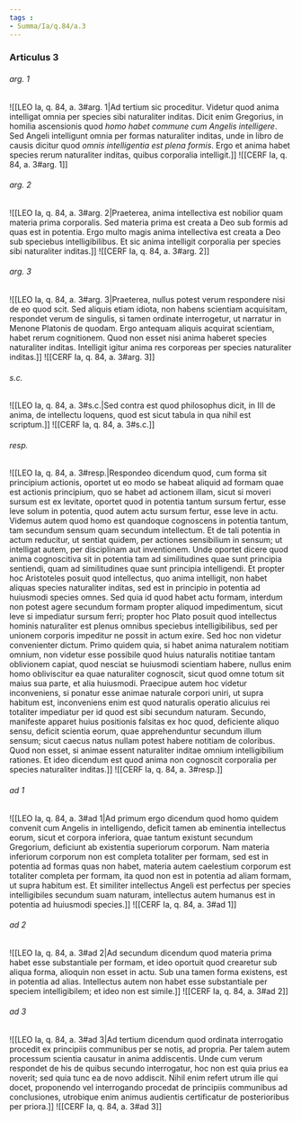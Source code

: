 ```yaml
---
tags : 
- Summa/Ia/q.84/a.3
---
```


### Articulus 3

###### arg. 1
![[LEO Ia, q. 84, a. 3#arg. 1|Ad tertium sic proceditur. Videtur quod anima intelligat omnia per species sibi naturaliter inditas. Dicit enim Gregorius, in homilia ascensionis quod *homo habet commune cum Angelis intelligere*. Sed Angeli intelligunt omnia per formas naturaliter inditas, unde in libro de causis dicitur quod *omnis intelligentia est plena formis*. Ergo et anima habet species rerum naturaliter inditas, quibus corporalia intelligit.]]
![[CERF Ia, q. 84, a. 3#arg. 1]]

###### arg. 2
![[LEO Ia, q. 84, a. 3#arg. 2|Praeterea, anima intellectiva est nobilior quam materia prima corporalis. Sed materia prima est creata a Deo sub formis ad quas est in potentia. Ergo multo magis anima intellectiva est creata a Deo sub speciebus intelligibilibus. Et sic anima intelligit corporalia per species sibi naturaliter inditas.]]
![[CERF Ia, q. 84, a. 3#arg. 2]]

###### arg. 3
![[LEO Ia, q. 84, a. 3#arg. 3|Praeterea, nullus potest verum respondere nisi de eo quod scit. Sed aliquis etiam idiota, non habens scientiam acquisitam, respondet verum de singulis, si tamen ordinate interrogetur, ut narratur in Menone Platonis de quodam. Ergo antequam aliquis acquirat scientiam, habet rerum cognitionem. Quod non esset nisi anima haberet species naturaliter inditas. Intelligit igitur anima res corporeas per species naturaliter inditas.]]
![[CERF Ia, q. 84, a. 3#arg. 3]]

###### s.c.
![[LEO Ia, q. 84, a. 3#s.c.|Sed contra est quod philosophus dicit, in III de anima, de intellectu loquens, quod est sicut tabula in qua nihil est scriptum.]]
![[CERF Ia, q. 84, a. 3#s.c.]]

###### resp.
![[LEO Ia, q. 84, a. 3#resp.|Respondeo dicendum quod, cum forma sit principium actionis, oportet ut eo modo se habeat aliquid ad formam quae est actionis principium, quo se habet ad actionem illam, sicut si moveri sursum est ex levitate, oportet quod in potentia tantum sursum fertur, esse leve solum in potentia, quod autem actu sursum fertur, esse leve in actu. Videmus autem quod homo est quandoque cognoscens in potentia tantum, tam secundum sensum quam secundum intellectum. Et de tali potentia in actum reducitur, ut sentiat quidem, per actiones sensibilium in sensum; ut intelligat autem, per disciplinam aut inventionem. Unde oportet dicere quod anima cognoscitiva sit in potentia tam ad similitudines quae sunt principia sentiendi, quam ad similitudines quae sunt principia intelligendi. Et propter hoc Aristoteles posuit quod intellectus, quo anima intelligit, non habet aliquas species naturaliter inditas, sed est in principio in potentia ad huiusmodi species omnes. Sed quia id quod habet actu formam, interdum non potest agere secundum formam propter aliquod impedimentum, sicut leve si impediatur sursum ferri; propter hoc Plato posuit quod intellectus hominis naturaliter est plenus omnibus speciebus intelligibilibus, sed per unionem corporis impeditur ne possit in actum exire. Sed hoc non videtur convenienter dictum. Primo quidem quia, si habet anima naturalem notitiam omnium, non videtur esse possibile quod huius naturalis notitiae tantam oblivionem capiat, quod nesciat se huiusmodi scientiam habere, nullus enim homo obliviscitur ea quae naturaliter cognoscit, sicut quod omne totum sit maius sua parte, et alia huiusmodi. Praecipue autem hoc videtur inconveniens, si ponatur esse animae naturale corpori uniri, ut supra habitum est, inconveniens enim est quod naturalis operatio alicuius rei totaliter impediatur per id quod est sibi secundum naturam. Secundo, manifeste apparet huius positionis falsitas ex hoc quod, deficiente aliquo sensu, deficit scientia eorum, quae apprehenduntur secundum illum sensum; sicut caecus natus nullam potest habere notitiam de coloribus. Quod non esset, si animae essent naturaliter inditae omnium intelligibilium rationes. Et ideo dicendum est quod anima non cognoscit corporalia per species naturaliter inditas.]]
![[CERF Ia, q. 84, a. 3#resp.]]

###### ad 1
![[LEO Ia, q. 84, a. 3#ad 1|Ad primum ergo dicendum quod homo quidem convenit cum Angelis in intelligendo, deficit tamen ab eminentia intellectus eorum, sicut et corpora inferiora, quae tantum existunt secundum Gregorium, deficiunt ab existentia superiorum corporum. Nam materia inferiorum corporum non est completa totaliter per formam, sed est in potentia ad formas quas non habet, materia autem caelestium corporum est totaliter completa per formam, ita quod non est in potentia ad aliam formam, ut supra habitum est. Et similiter intellectus Angeli est perfectus per species intelligibiles secundum suam naturam, intellectus autem humanus est in potentia ad huiusmodi species.]]
![[CERF Ia, q. 84, a. 3#ad 1]]

###### ad 2
![[LEO Ia, q. 84, a. 3#ad 2|Ad secundum dicendum quod materia prima habet esse substantiale per formam, et ideo oportuit quod crearetur sub aliqua forma, alioquin non esset in actu. Sub una tamen forma existens, est in potentia ad alias. Intellectus autem non habet esse substantiale per speciem intelligibilem; et ideo non est simile.]]
![[CERF Ia, q. 84, a. 3#ad 2]]

###### ad 3
![[LEO Ia, q. 84, a. 3#ad 3|Ad tertium dicendum quod ordinata interrogatio procedit ex principiis communibus per se notis, ad propria. Per talem autem processum scientia causatur in anima addiscentis. Unde cum verum respondet de his de quibus secundo interrogatur, hoc non est quia prius ea noverit; sed quia tunc ea de novo addiscit. Nihil enim refert utrum ille qui docet, proponendo vel interrogando procedat de principiis communibus ad conclusiones, utrobique enim animus audientis certificatur de posterioribus per priora.]]
![[CERF Ia, q. 84, a. 3#ad 3]]

